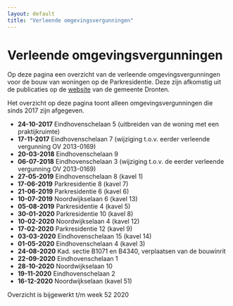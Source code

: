 ```yaml
---
layout: default
title: "Verleende omgevingsvergunningen"
---
```


<div class="home" id="home">
  <h1 class="pageTitle">Verleende omgevingsvergunningen</h1>
  <p>Op deze pagina een overzicht van de verleende omgevingsvergunningen voor de bouw van woningen op de Parkresidentie.
    Deze zijn afkomstig uit de publicaties op de <a href="https://www.dronten.nl/mozard/!suite86.scherm0325?mVrg=4612">website</a> van de gemeente Dronten.
  </p>
  
  <p>Het overzicht op deze pagina toont alleen omgevingsvergunningen die sinds 2017 zijn afgegeven.</p>
  <ul class="noList">
    <li><strong>24-10-2017</strong> Eindhovenschelaan 5 (uitbreiden van de woning met een praktijkruimte)</li>
    <li><strong>17-11-2017</strong> Eindhovenschelaan 7 (wijziging t.o.v. eerder verleende vergunning OV 2013-0169)</li>
    <li><strong>20-03-2018</strong> Eindhovenschelaan 9</li>
    <li><strong>06-07-2018</strong> Eindhovenschelaan 3 (wijziging t.o.v. de eerder verleende vergunning OV 2013-0169)</li>
    <li><strong>27-05-2019</strong> Eindhovenschelaan 8 (kavel 1) </li>
    <li><strong>17-06-2019</strong> Parkresidentie 8 (kavel 7)</li>
    <li><strong>21-06-2019</strong> Parkresidentie 6 (kavel 6)</li>
    <li><strong>10-07-2019</strong> Noordwijkselaan 6 (kavel 13)</li>
    <li><strong>05-08-2019</strong> Parkresidentie 4 (kavel 5)</li>
    <li><strong>30-01-2020</strong> Parkresidentie 10 (kavel 8)</li>
    <li><strong>10-02-2020</strong> Noordwijkselaan 4 (kavel 12)</li>
    <li><strong>17-02-2020</strong> Parkresidentie 12 (kavel 9)</li>
    <li><strong>03-03-2020</strong> Eindhovenschelaan 15 (kavel 14)</li>
    <li><strong>01-05-2020</strong> Eindhovenschelaan 4 (kavel 3)</li>
    <li><strong>24-08-2020</strong> Kad. sectie B1071 en B4340, verplaatsen van de bouwinrit</li> 
    <li><strong>22-09-2020</strong> Eindhovenschelaan 1</li>   
    <li><strong>28-10-2020</strong> Noordwijkselaan 10</li>
    <li><strong>19-11-2020</strong> Eindhovenschelaan 2</li>   
    <li><strong>16-12-2020</strong> Noordwijkselaan (kavel 51)</li>
  </ul>
  <p>Overzicht is bijgewerkt t/m week 52 2020</p>

</div>
